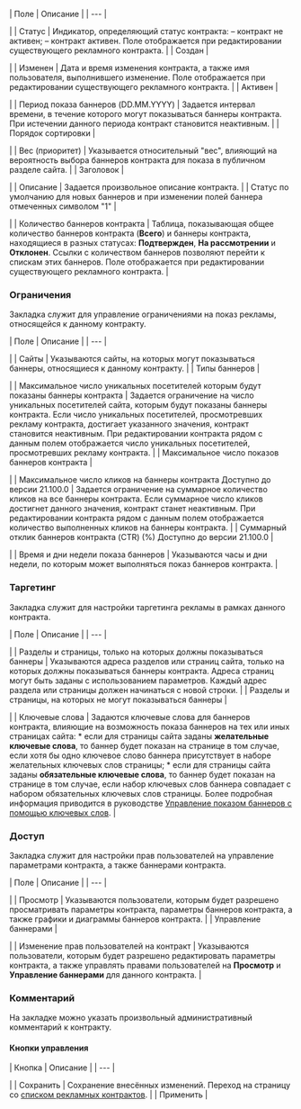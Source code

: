 | Поле | Описание |
| --- |

|
| Статус | Индикатор, определяющий статус контракта: – контракт не активен;  – контракт активен. Поле отображается при редактировании существующего рекламного контракта. |
| Создан |

|
| Изменен | Дата и время изменения контракта, а также имя пользователя, выполнившего изменение.   Поле отображается при редактировании существующего рекламного контракта. |
| Активен |

|
| Период показа баннеров (DD.MM.YYYY) | Задается интервал времени, в течение которого могут показываться баннеры контракта. При истечении данного периода контракт становится неактивным. |
| Порядок сортировки |

|
| Вес (приоритет) | Указывается относительный "вес", влияющий на вероятность выбора баннеров контракта для показа в публичном разделе сайта. |
| Заголовок |

|
| Описание | Задается произвольное описание контракта. |
| Статус по умолчанию для новых баннеров и при изменении полей баннера отмеченных символом "1" |

|
| Количество баннеров контракта | Таблица, показывающая общее количество баннеров контракта (**Всего**) и баннеры контракта, находящиеся в разных статусах: **Подтвержден**, **На рассмотрении** и **Отклонен**. Ссылки с количеством баннеров позволяют перейти к спискам этих баннеров.   Поле отображается при редактировании существующего рекламного контракта. |

### Ограничения

Закладка служит для управление ограничениями на показ рекламы, относящейся к данному контракту.

| Поле | Описание |
| --- |

|
| Сайты | Указываются сайты, на которых могут показываться баннеры, относящиеся к данному контракту. |
| Типы баннеров |

|
| Максимальное число уникальных посетителей которым будут показаны баннеры контракта | Задается ограничение на число уникальных посетителей сайта, которым будут показаны баннеры контракта. Если число уникальных посетителей, просмотревших рекламу контракта, достигает указанного значения, контракт становится неактивным.  При редактировании контракта рядом с данным полем отображается число уникальных посетителей, просмотревших рекламу контракта. |
| Максимальное число показов баннеров контракта |

|
| Максимальное число кликов на баннеры контракта    Доступно до версии 21.100.0 | Задается ограничение на суммарное количество кликов на все баннеры контракта. Если суммарное число кликов достигнет данного значения, контракт станет неактивным.  При редактировании контракта рядом с данным полем отображается количество выполненных кликов на баннеры контракта. |
| Суммарный отклик баннеров контракта (CTR) (%)    Доступно до версии 21.100.0 |

|
| Время и дни недели показа баннеров | Указываются часы и дни недели, по которым может выполняться показ баннеров контракта. |

### Таргетинг

Закладка служит для настройки таргетинга рекламы в рамках данного контракта.

| Поле | Описание |
| --- |

|
| Разделы и страницы, только на которых должны показываться баннеры | Указываются адреса разделов или страниц сайта, только на которых должны показываться баннеры контракта. Адреса страниц могут быть заданы с использованием параметров.  Каждый адрес раздела или страницы должен начинаться с новой строки. |
| Разделы и страницы, на которых не могут показываться баннеры |

|
| Ключевые слова | Задаются ключевые слова для баннеров контракта, влияющие на возможность показа баннеров на тех или иных страницах сайта:  * если для страницы сайта заданы **желательные ключевые слова**, то баннер будет показан на странице в том случае, если хотя бы одно ключевое слово баннера присутствует в наборе желательных ключевых слов страницы; * если для страницы сайта заданы **обязательные ключевые слова**, то баннер будет показан на странице в том случае, если набор ключевых слов баннера совпадает с набором обязательных ключевых слов страницы.  Более подробная информация приводится в руководстве [Управление показом баннеров с помощью ключевых слов](http://www.1c-bitrix.ru/download/manuals/ru/banner_show_tutorial.doc). |

### Доступ

Закладка служит для настройки прав пользователей на управление параметрами контракта, а также баннерами контракта.

| Поле | Описание |
| --- |

|
| Просмотр | Указываются пользователи, которым будет разрешено просматривать параметры контракта, параметры баннеров контракта, а также графики и диаграммы баннеров контракта. |
| Управление баннерами |

|
| Изменение прав пользователей на контракт | Указываются пользователи, которым будет разрешено редактировать параметры контракта, а также управлять правами пользователей на **Просмотр** и **Управление баннерами** для данного контракта. |

### Комментарий

На закладке можно указать произвольный административный комментарий к контракту.

#### Кнопки управления

| Кнопка | Описание |
| --- |

|
| Сохранить | Сохранение внесённых изменений. Переход на страницу со [списком рекламных контрактов](/user_help/marketing/advertising/adv_contract_list.php). |
| Применить |